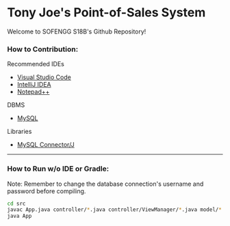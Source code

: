 # Tony Joe's Point-of-Sales System

Welcome to SOFENGG S18B's Github Repository!

### How to Contribution:
Recommended IDEs
- [Visual Studio Code](https://code.visualstudio.com/) 
- [IntelliJ IDEA](https://www.jetbrains.com/idea/)
- [Notepad++](https://notepad-plus-plus.org/)

DBMS 
- [MySQL](https://www.mysql.com/)

Libraries
- [MySQL Connector/J](https://dev.mysql.com/downloads/connector/j/5.1.html)

<hr></hr>

### How to Run w/o IDE or Gradle:

Note: Remember to change the database connection's username and password before compiling.
```sh
cd src
javac App.java controller/*.java controller/ViewManager/*.java model/*.java model/Transaction/*.java receipt/*.java 
java App
```
